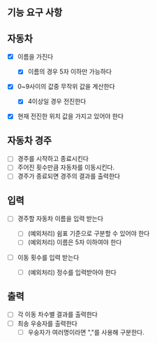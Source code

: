 ## 기능 요구 사항

## 자동차

- [x] 이름을 가진다

  - [x] 이름의 경우 5자 이하만 가능하다

- [x] 0~9사이의 값중 무작위 값을 계산한다

  - [x] 4이상일 경우 전진한다

- [x] 현재 전진한 위치 값을 가지고 있어야 한다

## 자동차 경주

- [ ] 경주를 시작하고 종료시킨다
- [ ] 주어진 횟수만큼 자동차를 이동시킨다.
- [ ] 경주가 종료되면 경주의 결과를 출력한다

## 입력

- [ ] 경주할 자동차 이름을 입력 받는다

  - [ ] (예외처리) 쉼표 기준으로 구분할 수 있어야 한다
  - [ ] (예외처리) 이름은 5자 이하여야 한다

- [ ] 이동 횟수를 입력 받는다
  - [ ] (예외처리) 정수를 입력받아야 한다

## 출력

- [ ] 각 이동 차수별 결과를 출력한다
- [ ] 최송 우숭자를 출력한다
  - [ ] 우숭자가 여러명이라면 ","를 사용해 구분한다.

